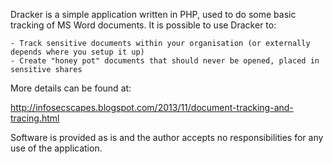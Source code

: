 Dracker is a simple application written in PHP, used to do some basic tracking of MS Word documents. It is possible to use Dracker to:

    - Track sensitive documents within your organisation (or externally depends where you setup it up)
    - Create "honey pot" documents that should never be opened, placed in sensitive shares

More details can be found at:

   http://infosecscapes.blogspot.com/2013/11/document-tracking-and-tracing.html

Software is provided as is and the author accepts no responsibilities for any use of the application. 
